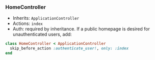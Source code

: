 ### HomeController

- Inherits: `ApplicationController`
- Actions: `index`
- Auth: required by inheritance. If a public homepage is desired for unauthenticated users, add:
```ruby
class HomeController < ApplicationController
  skip_before_action :authenticate_user!, only: :index
end
```